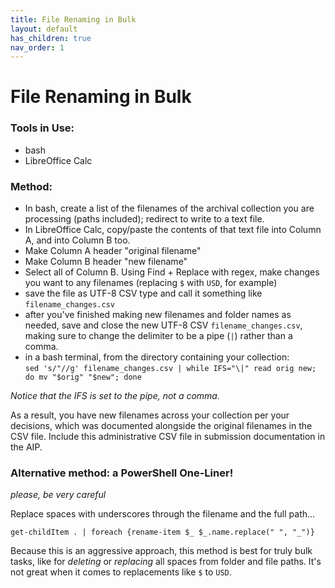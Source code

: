 ```yaml
---
title: File Renaming in Bulk
layout: default
has_children: true
nav_order: 1
---
```


# File Renaming in Bulk

### Tools in Use:
- bash
- LibreOffice Calc

### Method:
- In bash, create a list of the filenames of the archival collection you are processing (paths included); redirect to write to a text file.
- In LibreOffice Calc, copy/paste the contents of that text file into Column A, and into Column B too.
- Make Column A header "original filename"
- Make Column B header "new filename"
- Select all of Column B. Using Find + Replace with regex, make changes you want to any filenames (replacing `$` with `USD`, for example)
- save the file as UTF-8 CSV type and call it something like `filename_changes.csv`
- after you've finished making new filenames and folder names as needed, save and close the new UTF-8 CSV `filename_changes.csv`, making sure to change the delimiter to be a pipe (`|`) rather than a comma.
- in a bash terminal, from the directory containing your collection:  
`sed 's/"//g' filename_changes.csv | while IFS="\|" read orig new; do mv "$orig" "$new"; done`

*Notice that the IFS is set to the pipe, not a comma.*  

As a result, you have new filenames across your collection per your decisions, which was documented alongside the original filenames in the CSV file. Include this administrative CSV file in submission documentation in the AIP.

### Alternative method: a PowerShell One-Liner!
*please, be very careful*

Replace spaces with underscores through the filename and the full path...


`get-childItem . | foreach {rename-item $_ $_.name.replace(" ", "_")}`

Because this is an aggressive approach, this method is best for truly bulk tasks, like for *deleting* or *replacing* all spaces from folder and file paths. It's not great when it comes to replacements like `$` to `USD`.






